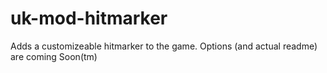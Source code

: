 # uk-mod-hitmarker
Adds a customizeable hitmarker to the game. Options (and actual readme) are coming Soon(tm)
